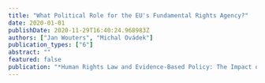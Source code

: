```yaml
---
title: "What Political Role for the EU's Fundamental Rights Agency?"
date: 2020-01-01
publishDate: 2020-11-29T16:40:24.968983Z
authors: ["Jan Wouters", "Michal Ovádek"]
publication_types: ["6"]
abstract: ""
featured: false
publication: "*Human Rights Law and Evidence-Based Policy: The Impact of the EU’s Fundamental Rights Agency*"
---
```


